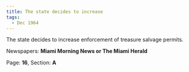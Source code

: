 ```yaml
---  
title: The state decides to increase  
tags:  
  - Dec 1964  
---  
```

  
The state decides to increase enforcement of treasure salvage permits.  
  
Newspapers: **Miami Morning News or The Miami Herald**  
  
Page: **16**, Section: **A** 
